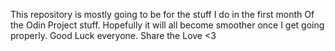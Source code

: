 This repository is mostly going to be for the stuff I do in the first month
Of the Odin Project stuff.
Hopefully it will all become smoother once I get going properly.
Good Luck everyone.
Share the Love <3

